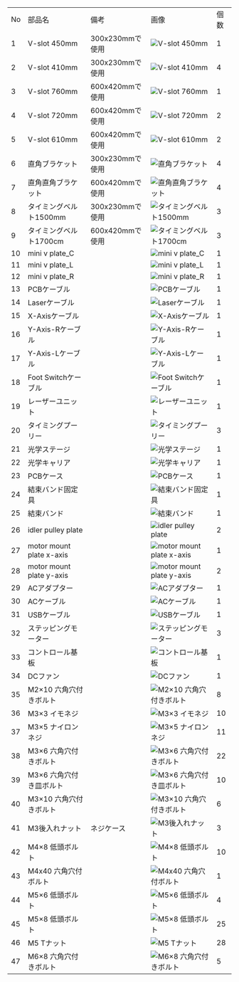 <table class="packing-list">
<tbody>
<tr>
<td>No</td>
<td>部品名</td>
<td>備考</td>
<td class="packing-img">画像</td>
<td>個数</td>
</tr>
<tr>
<td>1</td>
<td>V-slot 450mm</td>
<td>300x230mmで使用</td>
<td><img src="./images/13/1.jpg" alt="V-slot 450mm"></td>
<td>1</td>
</tr>
<tr>
<td>2</td>
<td>V-slot 410mm</td>
<td>300x230mmで使用</td>
<td><img src="./images/13/2.jpg" alt="V-slot 410mm"></td>
<td>4</td>
</tr>
<tr>
<td>3</td>
<td>V-slot 760mm</td>
<td>600x420mmで使用</td>
<td><img src="./images/13/3.jpg" alt="V-slot 760mm"></td>
<td>1</td>
</tr>
<tr>
<td>4</td>
<td>V-slot 720mm</td>
<td>600x420mmで使用</td>
<td><img src="./images/13/4.jpg" alt="V-slot 720mm"></td>
<td>2</td>
</tr>
<tr>
<td>5</td>
<td>V-slot 610mm</td>
<td>600x420mmで使用</td>
<td><img src="./images/13/4.jpg" alt="V-slot 610mm"></td>
<td>2</td>
</tr>
<tr>
<td>6</td>
<td>直角ブラケット</td>
<td>300x230mmで使用</td>
<td><img src="./images/13/6.jpg" alt="直角ブラケット"></td>
<td>4</td>
</tr>
<tr>
<td>7</td>
<td>直角直角ブラケット</td>
<td>600x420mmで使用</td>
<td><img src="./images/13/7.jpg" alt="直角直角ブラケット"></td>
<td>4</td>
</tr>
<tr>
<td>8</td>
<td>タイミングベルト1500mm</td>
<td>300x230mmで使用</td>
<td><img src="./images/13/8.jpg" alt="タイミングベルト1500mm"></td>
<td>3</td>
</tr>
<tr>
<td>9</td>
<td>タイミングベルト1700cm</td>
<td>600x420mmで使用</td>
<td><img src="./images/13/9.jpg" alt="タイミングベルト1700cm"></td>
<td>3</td>
</tr>
<tr>
<td>10</td>
<td>mini v plate_C</td>
<td></td>
<td><img src="./images/13/10.jpg" alt="mini v plate_C"></td>
<td>1</td>
</tr>
<tr>
<td>11</td>
<td>mini v plate_L</td>
<td></td>
<td><img src="./images/13/11.jpg" alt="mini v plate_L"></td>
<td>1</td>
</tr>
<tr>
<td>12</td>
<td>mini v plate_R</td>
<td></td>
<td><img src="./images/13/12.jpg" alt="mini v plate_R"></td>
<td>1</td>
</tr>
<tr>
<td>13</td>
<td>PCBケーブル</td>
<td></td>
<td><img src="./images/13/13.jpg" alt="PCBケーブル"></td>
<td>1</td>
</tr>
<tr>
<td>14</td>
<td>Laserケーブル</td>
<td></td>
<td><img src="./images/13/14.jpg" alt="Laserケーブル"></td>
<td>1</td>
</tr>
<tr>
<td>15</td>
<td>X-Axisケーブル</td>
<td></td>
<td><img src="./images/13/15.jpg" alt="X-Axisケーブル"></td>
<td>1</td>
</tr>
<tr>
<td>16</td>
<td>Y-Axis-Rケーブル</td>
<td></td>
<td><img src="./images/13/16.jpg" alt="Y-Axis-Rケーブル"></td>
<td>1</td>
</tr>
<tr>
<td>17</td>
<td>Y-Axis-Lケーブル</td>
<td></td>
<td><img src="./images/13/17.jpg" alt="Y-Axis-Lケーブル"></td>
<td>1</td>
</tr>
<tr>
<td>18</td>
<td>Foot Switchケーブル</td>
<td></td>
<td><img src="./images/13/18.jpg" alt="Foot Switchケーブル"></td>
<td>1</td>
</tr>
<tr>
<td>19</td>
<td>レーザーユニット</td>
<td></td>
<td><img src="./images/13/19.jpg" alt="レーザーユニット"></td>
<td>1</td>
</tr>
<tr>
<td>20</td>
<td>タイミングプーリー</td>
<td></td>
<td><img src="./images/13/20.jpg" alt="タイミングプーリー"></td>
<td>3</td>
</tr>
<tr>
<td>21</td>
<td>光学ステージ</td>
<td></td>
<td><img src="./images/13/21.jpg" alt="光学ステージ"></td>
<td>1</td>
</tr>
<tr>
<td>22</td>
<td>光学キャリア</td>
<td></td>
<td><img src="./images/13/22.jpg" alt="光学キャリア"></td>
<td>1</td>
</tr>
<tr>
<td>23</td>
<td>PCBケース</td>
<td></td>
<td><img src="./images/13/23.jpg" alt="PCBケース"></td>
<td>1</td>
</tr>
<tr>
<td>24</td>
<td>結束バンド固定具</td>
<td></td>
<td><img src="./images/13/24.jpg" alt="結束バンド固定具"></td>
<td>1</td>
</tr>
<tr>
<td>25</td>
<td>結束バンド</td>
<td></td>
<td><img src="./images/13/25.jpg" alt="結束バンド"></td>
<td>1</td>
</tr>
<tr>
<td>26</td>
<td>idler pulley plate</td>
<td></td>
<td><img src="./images/13/26.jpg" alt="idler pulley plate"></td>
<td>2</td>
</tr>
<tr>
<td>27</td>
<td>motor mount plate x-axis</td>
<td></td>
<td><img src="./images/13/27.jpg" alt="motor mount plate x-axis"></td>
<td>1</td>
</tr>
<tr>
<td>28</td>
<td>motor mount plate y-axis</td>
<td></td>
<td><img src="./images/13/28.jpg" alt="motor mount plate y-axis"></td>
<td>2</td>
</tr>
<tr>
<td>29</td>
<td>ACアダプター</td>
<td></td>
<td><img src="./images/13/29.jpg" alt="ACアダプター"></td>
<td>1</td>
</tr>
<tr>
<td>30</td>
<td>ACケーブル</td>
<td></td>
<td><img src="./images/13/30.jpg" alt="ACケーブル"></td>
<td>1</td>
</tr>
<tr>
<td>31</td>
<td>USBケーブル</td>
<td></td>
<td><img src="./images/13/31.jpg" alt="USBケーブル"></td>
<td>1</td>
</tr>
<tr>
<td>32</td>
<td>ステッピングモーター</td>
<td></td>
<td><img src="./images/13/32.jpg" alt="ステッピングモーター"></td>
<td>3</td>
</tr>
<tr>
<td>33</td>
<td>コントロール基板</td>
<td></td>
<td><img src="./images/13/33.jpg" alt="コントロール基板"></td>
<td>1</td>
</tr>
<tr>
<td>34</td>
<td>DCファン</td>
<td></td>
<td><img src="./images/13/34.jpg" alt="DCファン"></td>
<td>1</td>
</tr>
<tr>
<td>35</td>
<td>M2&times;10 六角穴付きボルト</td>
<td rowspan="13">ネジケース</td>
<td><img src="./images/13/35.jpg" alt="M2&times;10 六角穴付きボルト"></td>
<td>8</td>
</tr>
<tr>
<td>36</td>
<td>M3&times;3 イモネジ</td>
<td><img src="./images/13/36.jpg" alt="M3&times;3 イモネジ"></td>
<td>10</td>
</tr>
<tr>
<td>37</td>
<td>M3&times;5 ナイロンネジ</td>
<td><img src="./images/13/37.jpg" alt="M3&times;5 ナイロンネジ"></td>
<td>11</td>
</tr>
<tr>
<td>38</td>
<td>M3&times;6 六角穴付きボルト</td>
<td><img src="./images/13/38.jpg" alt="M3&times;6 六角穴付きボルト"></td>
<td>22</td>
</tr>
<tr>
<td>39</td>
<td>M3&times;6 六角穴付き皿ボルト</td>
<td><img src="./images/13/39.jpg" alt="M3&times;6 六角穴付き皿ボルト"></td>
<td>10</td>
</tr>
<tr>
<td>40</td>
<td>M3&times;10 六角穴付きボルト</td>
<td><img src="./images/13/40.jpg" alt="M3&times;10 六角穴付きボルト"></td>
<td>6</td>
</tr>
<tr>
<td>41</td>
<td>M3後入れナット</td>
<td><img src="./images/13/41.jpg" alt="M3後入れナット"></td>
<td>3</td>
</tr>
<tr>
<td>42</td>
<td>M4&times;8 低頭ボルト</td>
<td><img src="./images/13/42.jpg" alt="M4&times;8 低頭ボルト"></td>
<td>10</td>
</tr>
<tr>
<td>43</td>
<td>M4x40 六角穴付ボルト</td>
<td><img src="./images/13/43.jpg" alt="M4x40 六角穴付ボルト"></td>
<td>1</td>
</tr>
<tr>
<td>44</td>
<td>M5&times;6 低頭ボルト</td>
<td><img src="./images/13/44.jpg" alt="M5&times;6 低頭ボルト"></td>
<td>4</td>
</tr>
<tr>
<td>45</td>
<td>M5&times;8 低頭ボルト</td>
<td><img src="./images/13/45.jpg" alt="M5&times;8 低頭ボルト"></td>
<td>25</td>
</tr>
<tr>
<td>46</td>
<td>M5 Tナット</td>
<td><img src="./images/13/46.jpg" alt="M5 Tナット"></td>
<td>28</td>
</tr>
<tr>
<td>47</td>
<td>M6&times;8 六角穴付きボルト</td>
<td><img src="./images/13/47.jpg" alt="M6&times;8 六角穴付きボルト"></td>
<td>5</td>
</tr>
</tbody>
</table>
